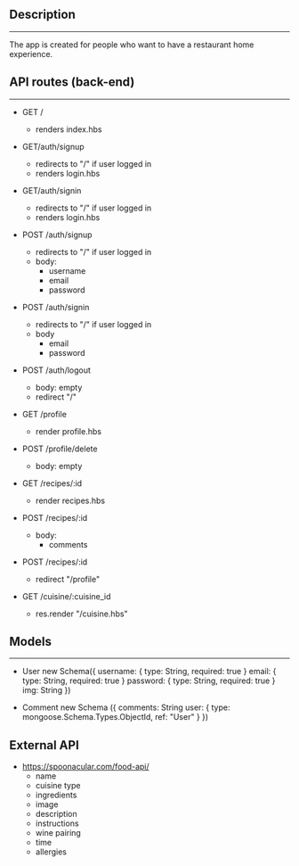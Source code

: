 ## Description
<hr>

The app is created for people who want to have a restaurant home experience. 

## API routes (back-end)
<hr>

- GET /
    - renders index.hbs

- GET/auth/signup
    - redirects to "/" if user logged in
    - renders login.hbs

- GET/auth/signin
    - redirects to "/" if user logged in
    - renders login.hbs

- POST /auth/signup
    - redirects to "/" if user logged in
    - body: 
        - username
        - email 
        - password

- POST /auth/signin
    - redirects to "/" if user logged in
    - body
        - email
        - password

- POST /auth/logout
    - body: empty
    - redirect "/"

- GET /profile 
    - render profile.hbs

- POST /profile/delete
    - body: empty

- GET /recipes/:id 
    - render recipes.hbs

- POST /recipes/:id
    - body: 
        - comments

- POST /recipes/:id 
    - redirect "/profile"

- GET /cuisine/:cuisine_id
    - res.render "/cuisine.hbs"




## Models 
<hr>

- User new Schema({
    username: {
        type: String,
        required: true
    }
    email: {
        type: String,
        required: true
    }
    password: {
        type: String,
        required: true
    }
    img: String
})

- Comment new Schema ({
    comments: String
    user: {
        type: mongoose.Schema.Types.ObjectId,
        ref: "User"
    }
})


## External API
 - https://spoonacular.com/food-api/
    - name 
    - cuisine type
    - ingredients
    - image
    - description 
    - instructions
    - wine pairing
    - time 
    - allergies

